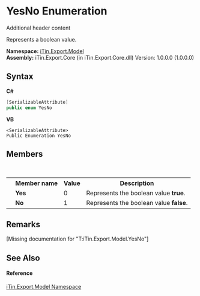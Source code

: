 # YesNo Enumeration
Additional header content 

Represents a boolean value.

**Namespace:**&nbsp;<a href="N_iTin_Export_Model">iTin.Export.Model</a><br />**Assembly:**&nbsp;iTin.Export.Core (in iTin.Export.Core.dll) Version: 1.0.0.0 (1.0.0.0)

## Syntax

**C#**<br />
``` C#
[SerializableAttribute]
public enum YesNo
```

**VB**<br />
``` VB
<SerializableAttribute>
Public Enumeration YesNo
```


## Members
&nbsp;<table><tr><th></th><th>Member name</th><th>Value</th><th>Description</th></tr><tr><td /><td target="F:iTin.Export.Model.YesNo.Yes">**Yes**</td><td>0</td><td>Represents the boolean value <strong>true</strong>.</td></tr><tr><td /><td target="F:iTin.Export.Model.YesNo.No">**No**</td><td>1</td><td>Represents the boolean value <strong>false</strong>.</td></tr></table>

## Remarks
\[Missing <remarks> documentation for "T:iTin.Export.Model.YesNo"\]

## See Also


#### Reference
<a href="N_iTin_Export_Model">iTin.Export.Model Namespace</a><br />